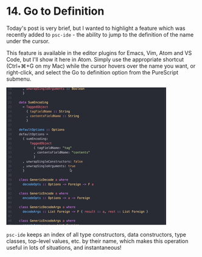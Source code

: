 # 14. Go to Definition

Today's post is very brief, but I wanted to highlight a feature which was recently added to `psc-ide` - the ability to jump to the definition of the name under the cursor.

This feature is available in the editor plugins for Emacs, Vim, Atom and VS Code, but I'll show it here in Atom. Simply use the appropriate shortcut (Ctrl+⌘+G on my Mac) while the cursor hovers over the name you want, or right-click, and select the Go to definition option from the PureScript submenu.

![Go to Definition](images/atom-go-to-definition.gif)

`psc-ide` keeps an index of all type constructors, data constructors, type classes, top-level values, etc. by their name, which makes this operation useful in lots of situations, and instantaneous!
